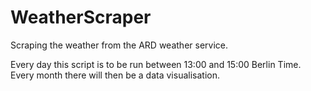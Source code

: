 # WeatherScraper
Scraping the weather from the ARD weather service.

Every day this script is to be run between 13:00 and 15:00 Berlin Time. Every month there will then be a data visualisation.
